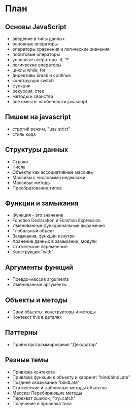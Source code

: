 План
====

Основы JavaScript
-----------------
* введение в типы данных
* основные операторы
* операторы сравнения и логические значения
* побитовые операторы
* условные операторы: if, '?'
* логические операторы
* циклы while, for
* директивы break и continue
* конструкция switch
* функции
* рекурсия, стек
* методы и свойства
* всё вместе: особенности javascript

Пишем на javascript
-------------------
* строгий режим, "use strict"
* стиль кода

Структуры данных
----------------
* Строки
* Числа
* Объекты как ассоциативные массивы
* Массивы c числовыми индексами
* Массивы: методы
* Преобразование типов

Функции и замыкания
-------------------
* Функция - это значение
* Function Declaration и Function Expression
* Именованные функциональные выражения
* Глобальный объект
* Замыкания, функции изнутри
* Хранение данных в замыкании, модули
* Статические переменные
* Конструкция "with"

Аргументы функций
-----------------
* Псевдо-массив arguments
* Именованные аргументы

Объекты и методы
----------------
* Свои объекты: конструкторы и методы
* Контекст this в деталях

Паттерны
--------
* Приём программирования "Декоратор"

Разные темы
-----------
* Привязка контекста
* Привязка функции к объекту и карринг: "bind/bindLate"
* Позднее связывание "bindLate"
* Статические и фабричные методы объектов
* Массив: Перебирающие методы
* Перехват ошибок, "try..catch"
* Получение и проверка типа
